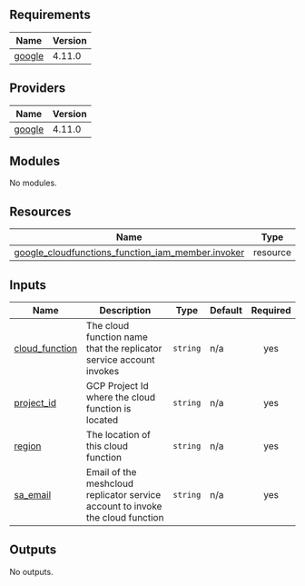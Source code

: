 <!-- BEGIN_TF_DOCS -->
## Requirements

| Name | Version |
|------|---------|
| <a name="requirement_google"></a> [google](#requirement\_google) | 4.11.0 |

## Providers

| Name | Version |
|------|---------|
| <a name="provider_google"></a> [google](#provider\_google) | 4.11.0 |

## Modules

No modules.

## Resources

| Name | Type |
|------|------|
| [google_cloudfunctions_function_iam_member.invoker](https://registry.terraform.io/providers/hashicorp/google/4.11.0/docs/resources/cloudfunctions_function_iam_member) | resource |

## Inputs

| Name | Description | Type | Default | Required |
|------|-------------|------|---------|:--------:|
| <a name="input_cloud_function"></a> [cloud\_function](#input\_cloud\_function) | The cloud function name that the replicator service account invokes | `string` | n/a | yes |
| <a name="input_project_id"></a> [project\_id](#input\_project\_id) | GCP Project Id where the cloud function is located | `string` | n/a | yes |
| <a name="input_region"></a> [region](#input\_region) | The location of this cloud function | `string` | n/a | yes |
| <a name="input_sa_email"></a> [sa\_email](#input\_sa\_email) | Email of the meshcloud replicator service account to invoke the cloud function | `string` | n/a | yes |

## Outputs

No outputs.
<!-- END_TF_DOCS -->